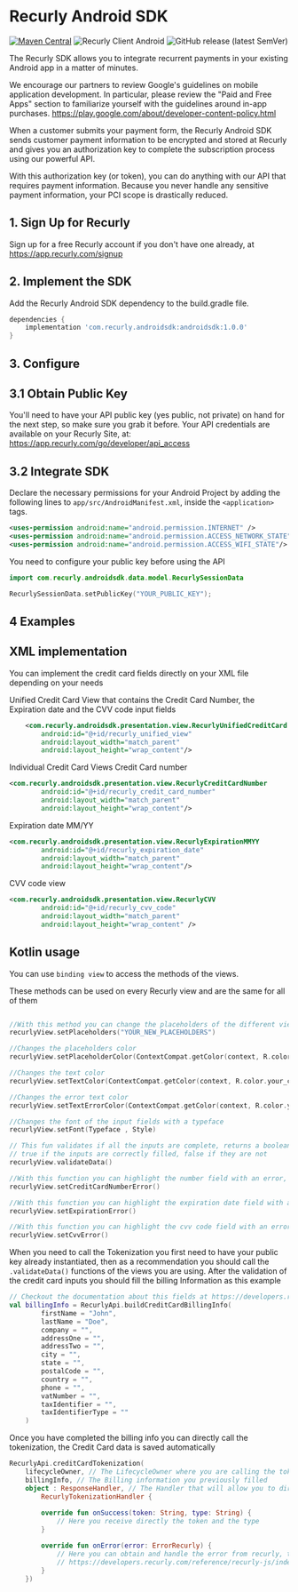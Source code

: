 # Recurly Android SDK
[![Maven Central](https://img.shields.io/static/v1?label=Maven%20Central&message=recurly&color=purple)](https://search.maven.org/artifact/com.recurly/android-sdk) ![Recurly Client Android](https://github.com/recurly/recurly-client-android/actions/workflows/ci-test.yaml/badge.svg?branch=master) ![GitHub release (latest SemVer)](https://img.shields.io/github/v/release/recurly/recurly-client-android?logo=Android&sort=semver)

The Recurly SDK allows you to integrate recurrent payments in your existing Android app in a matter of minutes.

We encourage our partners to review Google's guidelines on mobile application development. In particular, please review the "Paid and Free Apps" section to familiarize yourself with the guidelines around in-app purchases. https://play.google.com/about/developer-content-policy.html

When a customer submits your payment form, the Recurly Android SDK sends customer payment information to be encrypted and stored at Recurly and gives you an authorization key to complete the subscription process using our powerful API.

With this authorization key (or token), you can do anything with our API that requires payment information. Because you never handle any sensitive payment information, your PCI scope is drastically reduced.

## 1. Sign Up for Recurly

Sign up for a free Recurly account if you don't have one already, at https://app.recurly.com/signup

## 2. Implement the SDK

Add the Recurly Android SDK dependency to the build.gradle file.

```groovy
dependencies {
    implementation 'com.recurly.androidsdk:androidsdk:1.0.0'
}
```

## 3. Configure

## 3.1 Obtain Public Key

You'll need to have your API public key (yes public, not private) on hand for the next step, so make sure you grab it before. Your API credentials are available on your Recurly Site, at: https://app.recurly.com/go/developer/api_access

## 3.2 Integrate SDK

Declare the necessary permissions for your Android Project by adding the following lines to `app/src/AndroidManifest.xml`, inside the `<application>` tags.

```xml
<uses-permission android:name="android.permission.INTERNET" />
<uses-permission android:name="android.permission.ACCESS_NETWORK_STATE" />
<uses-permission android:name="android.permission.ACCESS_WIFI_STATE"/>
```

You need to configure your public key before using the API

```kotlin
import com.recurly.androidsdk.data.model.RecurlySessionData
```
```kotlin
RecurlySessionData.setPublicKey("YOUR_PUBLIC_KEY");
```

## 4 Examples

## XML implementation

You can implement the credit card fields directly on your XML file depending on your needs

Unified Credit Card View that contains the Credit Card Number, the Expiration date and the CVV code input fields
```xml
    <com.recurly.androidsdk.presentation.view.RecurlyUnifiedCreditCard
        android:id="@+id/recurly_unified_view"
        android:layout_width="match_parent"
        android:layout_height="wrap_content"/>
```

Individual Credit Card Views
Credit Card number
```xml
<com.recurly.androidsdk.presentation.view.RecurlyCreditCardNumber
        android:id="@+id/recurly_credit_card_number"
        android:layout_width="match_parent"
        android:layout_height="wrap_content"/>
```

Expiration date MM/YY
```xml
<com.recurly.androidsdk.presentation.view.RecurlyExpirationMMYY
        android:id="@+id/recurly_expiration_date"
        android:layout_width="match_parent"
        android:layout_height="wrap_content"/>
```

CVV code view
```xml
<com.recurly.androidsdk.presentation.view.RecurlyCVV
        android:id="@+id/recurly_cvv_code"
        android:layout_width="match_parent"
        android:layout_height="wrap_content" />
```

## Kotlin usage

You can use `binding view` to access the methods of the views.

These methods can be used on every Recurly view and are the same for all of them

```kotlin

//With this method you can change the placeholders of the different views
recurlyView.setPlaceholders("YOUR_NEW_PLACEHOLDERS")

//Changes the placeholders color
recurlyView.setPlaceholderColor(ContextCompat.getColor(context, R.color.your_color))

//Changes the text color
recurlyView.setTextColor(ContextCompat.getColor(context, R.color.your_color))

//Changes the error text color
recurlyView.setTextErrorColor(ContextCompat.getColor(context, R.color.your_color))

//Changes the font of the input fields with a typeface
recurlyView.setFont(Typeface , Style)

// This fun validates if all the inputs are complete, returns a boolean 
// true if the inputs are correctly filled, false if they are not
recurlyView.validateData()

//With this function you can highlight the number field with an error, this is useful if you find an error with the tokenization
recurlyView.setCreditCardNumberError()

//With this function you can highlight the expiration date field with an error, this is useful if you find an error with the tokenization
recurlyView.setExpirationError()

//With this function you can highlight the cvv code field with an error, this is useful if you find an error with the tokenization
recurlyView.setCvvError()
```

When you need to call the Tokenization you first need to have your public key already instantiated, then as a recommendation you should call the `.validateData()` functions of the views you are using.
After the validation of the credit card inputs you should fill the billing Information as this example
```kotlin
// Checkout the documentation about this fields at https://developers.recurly.com/reference/recurly-js/index.html
val billingInfo = RecurlyApi.buildCreditCardBillingInfo(
        firstName = "John",
        lastName = "Doe",
        company = "",
        addressOne = "",
        addressTwo = "",
        city = "",
        state = "",
        postalCode = "",
        country = "",
        phone = "",
        vatNumber = "",
        taxIdentifier = "",
        taxIdentifierType = ""
    ) 
```

Once you have completed the billing info you can directly call the tokenization, the Credit Card data is saved automatically  

```kotlin
RecurlyApi.creditCardTokenization(
    lifecycleOwner, // The LifecycleOwner where you are calling the tokenization
    billingInfo, // The Billing information you previously filled
    object : ResponseHandler, // The Handler that will allow you to directly get a success or error response
        RecurlyTokenizationHandler {
        
        override fun onSuccess(token: String, type: String) {
            // Here you receive directly the token and the type
        }

        override fun onError(error: ErrorRecurly) {
            // Here you can obtain and handle the error from recurly, to have a deep look at the error codes checkout
            // https://developers.recurly.com/reference/recurly-js/index.html#validation
        }
    })
```
